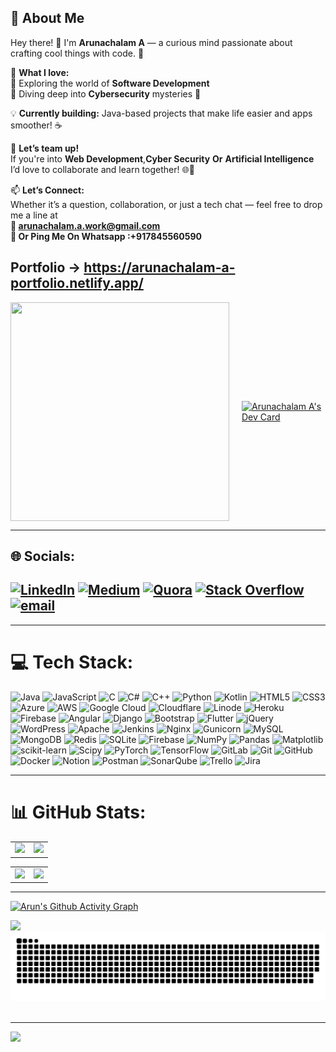 ## 💫 About Me

Hey there! 👋 I'm **Arunachalam A** — a curious mind passionate about crafting cool things with code. 🚀  

🎯 **What I love:**  
🔸 Exploring the world of **Software Development**  
🔸 Diving deep into **Cybersecurity** mysteries 🔐  

💡 **Currently building:** Java-based projects that make life easier and apps smoother! ☕

🤝 **Let’s team up!**  
If you're into **Web Development**,**Cyber Security** **Or** **Artificial Intelligence** I’d love to collaborate and learn together! 🌐💬  

📫 **Let’s Connect:**  
Whether it’s a question, collaboration, or just a tech chat — feel free to drop me a line at  
**📧 [arunachalam.a.work@gmail.com](mailto:arunachalam.a.work@gmail.com)**</br>
**📲 Or Ping Me On Whatsapp :+917845560590**

Portfolio -> https://arunachalam-a-portfolio.netlify.app/
-----------------------------------------------------------------------------------------------------------------------------------------------------------------------------------------------------


<div style="display: flex; justify-content: center; align-items: center; gap: 20px;">
  <img src="https://media3.giphy.com/media/v1.Y2lkPTc5MGI3NjExbHh0M20yd2U5YXR2dXRpMWg3NGxqeTVldG9nM3ZlOXphaGhrOXQ4dCZlcD12MV9pbnRlcm5hbF9naWZfYnlfaWQmY3Q9Zw/26tn33aiTi1jkl6H6/giphy.gif" height="350" width="350" />
  
  <a href="https://app.daily.dev/aarunachalam">
    <img src="https://api.daily.dev/devcards/v2/olYrc9m9n441Qcipk3aGq.png?type=wide&r=hsq" height="350" width="450" alt="Arunachalam A's Dev Card" />
  </a>
</div>



----------------------------------------------------------------------------------------------------------------------------------------------------------------------------------------------------




## 🌐 Socials:
[![LinkedIn](https://img.shields.io/badge/LinkedIn-%230077B5.svg?logo=linkedin&logoColor=white)](https://linkedin.com/in/arunachalam-a-dev) [![Medium](https://img.shields.io/badge/Medium-12100E?logo=medium&logoColor=white)](https://medium.com/@@career.focus.now.in) [![Quora](https://img.shields.io/badge/Quora-%23B92B27.svg?logo=Quora&logoColor=white)](https://quora.com/profile/Arunachalam-Arun-20) [![Stack Overflow](https://img.shields.io/badge/-Stackoverflow-FE7A16?logo=stack-overflow&logoColor=white)](https://stackoverflow.com/users/13299988) [![email](https://img.shields.io/badge/Email-D14836?logo=gmail&logoColor=white)](mailto:arunachalam.a.work@gmail.com) 
----------------------------------------------------------------------------------------------------------------------------------------------------------------------------------------------------
-----------------------------------------------------------------------------------------------------------------------------------------------------------------------------------------------------

# 💻 Tech Stack:
![Java](https://img.shields.io/badge/java-%23ED8B00.svg?style=for-the-badge&logo=openjdk&logoColor=white) ![JavaScript](https://img.shields.io/badge/javascript-%23323330.svg?style=for-the-badge&logo=javascript&logoColor=%23F7DF1E) ![C](https://img.shields.io/badge/c-%2300599C.svg?style=for-the-badge&logo=c&logoColor=white) ![C#](https://img.shields.io/badge/c%23-%23239120.svg?style=for-the-badge&logo=csharp&logoColor=white) ![C++](https://img.shields.io/badge/c++-%2300599C.svg?style=for-the-badge&logo=c%2B%2B&logoColor=white) ![Python](https://img.shields.io/badge/python-3670A0?style=for-the-badge&logo=python&logoColor=ffdd54) ![Kotlin](https://img.shields.io/badge/kotlin-%237F52FF.svg?style=for-the-badge&logo=kotlin&logoColor=white) ![HTML5](https://img.shields.io/badge/html5-%23E34F26.svg?style=for-the-badge&logo=html5&logoColor=white) ![CSS3](https://img.shields.io/badge/css3-%231572B6.svg?style=for-the-badge&logo=css3&logoColor=white) ![Azure](https://img.shields.io/badge/azure-%230072C6.svg?style=for-the-badge&logo=microsoftazure&logoColor=white) ![AWS](https://img.shields.io/badge/AWS-%23FF9900.svg?style=for-the-badge&logo=amazon-aws&logoColor=white) ![Google Cloud](https://img.shields.io/badge/GoogleCloud-%234285F4.svg?style=for-the-badge&logo=google-cloud&logoColor=white) ![Cloudflare](https://img.shields.io/badge/Cloudflare-F38020?style=for-the-badge&logo=Cloudflare&logoColor=white) ![Linode](https://img.shields.io/badge/linode-00A95C?style=for-the-badge&logo=linode&logoColor=white) ![Heroku](https://img.shields.io/badge/heroku-%23430098.svg?style=for-the-badge&logo=heroku&logoColor=white) ![Firebase](https://img.shields.io/badge/firebase-%23039BE5.svg?style=for-the-badge&logo=firebase) ![Angular](https://img.shields.io/badge/angular-%23DD0031.svg?style=for-the-badge&logo=angular&logoColor=white) ![Django](https://img.shields.io/badge/django-%23092E20.svg?style=for-the-badge&logo=django&logoColor=white) ![Bootstrap](https://img.shields.io/badge/bootstrap-%238511FA.svg?style=for-the-badge&logo=bootstrap&logoColor=white) ![Flutter](https://img.shields.io/badge/Flutter-%2302569B.svg?style=for-the-badge&logo=Flutter&logoColor=white) ![jQuery](https://img.shields.io/badge/jquery-%230769AD.svg?style=for-the-badge&logo=jquery&logoColor=white) ![WordPress](https://img.shields.io/badge/WordPress-%23117AC9.svg?style=for-the-badge&logo=WordPress&logoColor=white) ![Apache](https://img.shields.io/badge/apache-%23D42029.svg?style=for-the-badge&logo=apache&logoColor=white) ![Jenkins](https://img.shields.io/badge/jenkins-%232C5263.svg?style=for-the-badge&logo=jenkins&logoColor=white) ![Nginx](https://img.shields.io/badge/nginx-%23009639.svg?style=for-the-badge&logo=nginx&logoColor=white) ![Gunicorn](https://img.shields.io/badge/gunicorn-%298729.svg?style=for-the-badge&logo=gunicorn&logoColor=white) ![MySQL](https://img.shields.io/badge/mysql-4479A1.svg?style=for-the-badge&logo=mysql&logoColor=white) ![MongoDB](https://img.shields.io/badge/MongoDB-%234ea94b.svg?style=for-the-badge&logo=mongodb&logoColor=white) ![Redis](https://img.shields.io/badge/redis-%23DD0031.svg?style=for-the-badge&logo=redis&logoColor=white) ![SQLite](https://img.shields.io/badge/sqlite-%2307405e.svg?style=for-the-badge&logo=sqlite&logoColor=white) ![Firebase](https://img.shields.io/badge/firebase-a08021?style=for-the-badge&logo=firebase&logoColor=ffcd34) ![NumPy](https://img.shields.io/badge/numpy-%23013243.svg?style=for-the-badge&logo=numpy&logoColor=white) ![Pandas](https://img.shields.io/badge/pandas-%23150458.svg?style=for-the-badge&logo=pandas&logoColor=white) ![Matplotlib](https://img.shields.io/badge/Matplotlib-%23ffffff.svg?style=for-the-badge&logo=Matplotlib&logoColor=black) ![scikit-learn](https://img.shields.io/badge/scikit--learn-%23F7931E.svg?style=for-the-badge&logo=scikit-learn&logoColor=white) ![Scipy](https://img.shields.io/badge/SciPy-%230C55A5.svg?style=for-the-badge&logo=scipy&logoColor=%white) ![PyTorch](https://img.shields.io/badge/PyTorch-%23EE4C2C.svg?style=for-the-badge&logo=PyTorch&logoColor=white) ![TensorFlow](https://img.shields.io/badge/TensorFlow-%23FF6F00.svg?style=for-the-badge&logo=TensorFlow&logoColor=white) ![GitLab](https://img.shields.io/badge/gitlab-%23181717.svg?style=for-the-badge&logo=gitlab&logoColor=white) ![Git](https://img.shields.io/badge/git-%23F05033.svg?style=for-the-badge&logo=git&logoColor=white) ![GitHub](https://img.shields.io/badge/github-%23121011.svg?style=for-the-badge&logo=github&logoColor=white) ![Docker](https://img.shields.io/badge/docker-%230db7ed.svg?style=for-the-badge&logo=docker&logoColor=white) ![Notion](https://img.shields.io/badge/Notion-%23000000.svg?style=for-the-badge&logo=notion&logoColor=white) ![Postman](https://img.shields.io/badge/Postman-FF6C37?style=for-the-badge&logo=postman&logoColor=white) ![SonarQube](https://img.shields.io/badge/SonarQube-black?style=for-the-badge&logo=sonarqube&logoColor=4E9BCD) ![Trello](https://img.shields.io/badge/Trello-%23026AA7.svg?style=for-the-badge&logo=Trello&logoColor=white) ![Jira](https://img.shields.io/badge/jira-%230A0FFF.svg?style=for-the-badge&logo=jira&logoColor=white)

-----------------------------------------------------------------------------------------------------------------------------------------------------------------------------------------------------

# 📊 GitHub Stats:

<!-- First row: GitHub Stats and Contribution Streak -->
<table>
  <tr>
    <td>
      <img src="https://github-readme-stats.vercel.app/api?username=Phoenixgoku007&theme=dark&hide_border=false&include_total_commits=true&count_private=true" />
    </td>
    <td>
      <img src="https://nirzak-streak-stats.vercel.app/?user=Phoenixgoku007&theme=dark&hide_border=false" />
    </td>
  </tr>
</table>

<!-- Second row: Top Languages and Dev Quote -->
<table>
  <tr>
    <td>
      <img src="https://github-readme-stats.vercel.app/api/top-langs/?username=Phoenixgoku007&theme=dark&hide_border=false&include_all_commits=true&count_private=true&layout=compact" />
    </td>
    <td>
      <img src="https://quotes-github-readme.vercel.app/api?type=horizontal&theme=radical" />
    </td>
  </tr>
</table>

---------------------------------------------------------------------------------------------------------------------------------------------------------------------------------------------------


[![Arun's Github Activity Graph](https://github-readme-activity-graph.vercel.app/graph?username=Phoenixgoku007&bg_color=23101e&color=9e4c98&line=9e4c98&point=403d3d&area=true&hide_border=true)](https://github.com/Phoenixgoku007)

<img src="https://t.bkit.co/w_681604df9c2da.gif" />

<picture>
  <source media="(prefers-color-scheme: dark)" srcset="https://raw.githubusercontent.com/Phoenixgoku007/Phoenixgoku007/output/github-snake-dark.svg" />
  <source media="(prefers-color-scheme: light)" srcset="https://raw.githubusercontent.com/Phoenixgoku007/Phoenixgoku007/output/github-snake.svg" />
  <img alt="github-snake" src="https://raw.githubusercontent.com/Phoenixgoku007/Phoenixgoku007/output/github-snake.svg" />
</picture><br><br>

-----------------------------------------------------------------------------------------------------------------------------------------------------------------------------------------------------

![](https://komarev.com/ghpvc/?username=Phoenixgoku007)
